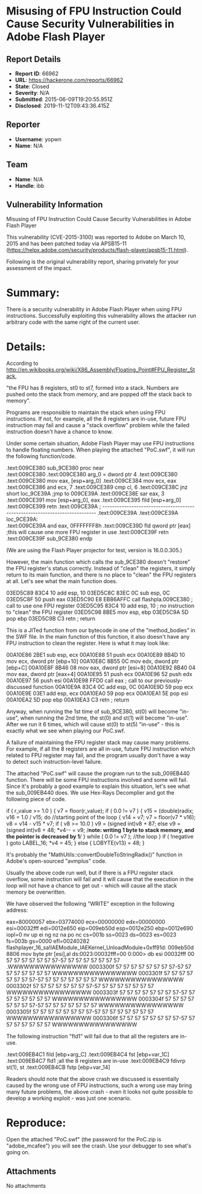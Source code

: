 # Misusing of FPU Instruction Could Cause Security Vulnerabilities in Adobe Flash Player

## Report Details
- **Report ID**: 66962
- **URL**: https://hackerone.com/reports/66962
- **State**: Closed
- **Severity**: N/A
- **Submitted**: 2015-06-09T19:20:55.951Z
- **Disclosed**: 2019-11-12T09:43:36.415Z

## Reporter
- **Username**: yopwn
- **Name**: N/A

## Team
- **Name**: N/A
- **Handle**: ibb

## Vulnerability Information
Misusing of FPU Instruction Could Cause Security Vulnerabilities in Adobe Flash Player

This vulnerability (CVE-2015-3100) was reported to Adobe on March 10, 2015 and has been patched today via APSB15-11 (https://helpx.adobe.com/security/products/flash-player/apsb15-11.html).

Following is the original vulnerability report, sharing privately for your assessment of the impact.

Summary:
========
There is a security vulnerability in Adobe Flash Player when using FPU instructions. Successfully exploiting this vulnerability allows the attacker run arbitrary code with the same right of the current user.


Details:
========
According to http://en.wikibooks.org/wiki/X86_Assembly/Floating_Point#FPU_Register_Stack,

"the FPU has 8 registers, st0 to st7, formed into a stack. Numbers are pushed onto the stack from memory, and are popped off the stack back to memory".

Programs are responsible to maintain the stack when using FPU instructions. If not, for example, all the 8 registers are in-use, future FPU instruction may fail and cause a "stack overflow" problem while the failed instruction doesn't have a chance to know. 


Under some certain situation, Adobe Flash Player may use FPU instructions to handle floating numbers. When playing the attached "PoC.swf", it will run the following function/code.

.text:009CE380 sub_9CE380      proc near               
.text:009CE380
.text:009CE380 arg_0           = dword ptr  4
.text:009CE380
.text:009CE380                 mov     eax, [esp+arg_0]
.text:009CE384                 mov     ecx, eax
.text:009CE386                 and     ecx, 7
.text:009CE389                 cmp     cl, 6
.text:009CE38C                 jnz     short loc_9CE39A		;jmp to 009CE39A
.text:009CE38E                 sar     eax, 3
.text:009CE391                 mov     [esp+arg_0], eax
.text:009CE395                 fild    [esp+arg_0]
.text:009CE399                 retn
.text:009CE39A ; ---------------------------------------------------------------------------
.text:009CE39A
.text:009CE39A loc_9CE39A:					
.text:009CE39A                 and     eax, 0FFFFFFF8h
.text:009CE39D                 fld     qword ptr [eax]		;this will cause one more FPU register in use
.text:009CE39F                 retn
.text:009CE39F sub_9CE380      endp

(We are using the Flash Player projector for test, version is 16.0.0.305.)

However, the main function which calls the sub_9CE380 doesn't "restore" the FPU register's status correctly. Instead of "clean" the registers, it simply return to its main function, and there is no place to "clean" the FPU registers at all. Let's see what the main function does.

03ED5C89    83C4 10         add     esp, 10
03ED5C8C    83EC 0C         sub     esp, 0C
03ED5C8F    50              push    eax
03ED5C90    E8 EB86AFFC     call    flashpla.009CE380		; call to use one FPU register
03ED5C95    83C4 10         add     esp, 10			; no instruction to "clean" the FPU register 
03ED5C98    8BE5            mov     esp, ebp
03ED5C9A    5D              pop     ebp
03ED5C9B    C3              retn				; return

This is a JITed function from our bytecode in one of the "method_bodies" in the SWF file. In the main function of this function, it also doesn't have any FPU instruction to clean the register. Here is what it may look like:

00A10E86    2BE1            sub     esp, ecx
00A10E88    51              push    ecx
00A10E89    8B4D 10         mov     ecx, dword ptr [ebp+10]
00A10E8C    8B55 0C         mov     edx, dword ptr [ebp+C]
00A10E8F    8B46 08         mov     eax, dword ptr [esi+8]
00A10E92    8B40 04         mov     eax, dword ptr [eax+4]
00A10E95    51              push    ecx
00A10E96    52              push    edx
00A10E97    56              push    esi
00A10E98    FFD0            call    eax				; call to our previously-discussed function
00A10E9A    83C4 0C         add     esp, 0C
00A10E9D    59              pop     ecx
00A10E9E    03E1            add     esp, ecx
00A10EA0    59              pop     ecx
00A10EA1    5E              pop     esi
00A10EA2    5D              pop     ebp
00A10EA3    C3              retn				; return


Anyway, when running the 1st time of sub_9CE380, st(0) will become "in-use", when running the 2nd time, the st(0) and st(1) will become "in-use". After we run it 6 times, which will cause st(0) to st(5) "in-use" - this is exactly what we see when playing our PoC.swf.

A failure of maintaining the FPU register stack may cause many problems. For example, if all the 8 registers are all in-use, future FPU instruction which related to FPU register may fail, and the program usually don't have a way to detect such instruction-level failure.

The attached "PoC.swf" will cause the program run to the sub_009EB440 function. There will be some FPU instructions involved and some will fail. Since it's probably a good example to explain this situation, let's see what the sub_009EB440 does. We use Hex-Rays Decomplier and got the following piece of code.

  if ( r_value >= 1.0 )
  {
    v7 = floor(r_value);
    if ( 0.0 != v7 )
    {
      v15 = (double)radix;
      v16 = 1.0 / v15;
      do			//starting point of the loop
      {
        v14 = v7;
        v7 = floor(v7 * v16);
        v8 = v14 - v15 * v7;
        if ( v8 >= 10.0 )
          v9 = (signed int)v8 + 87;
        else
          v9 = (signed int)v8 + 48;
        *v4-- = v9;		/******note: writing 1 byte to stack memory, and the pointer is decreased by 1******/
      }
      while ( 0.0 != v7 );	//the loop
    }
    if ( !negative )
      goto LABEL_16;
    *v4 = 45;
  }
  else
  {
    LOBYTE(v13) = 48;
  }

It's probably the "MathUtils::convertDoubleToStringRadix()" function in Adobe's open-sourced "avmplus" code.

Usually the above code run well, but if there is a FPU register stack overflow, some instruction will fail and it will cause that the execution in the loop will not have a chance to get out - which will cause all the stack memory be overwritten.

We have observed the following "WRITE" exception in the following address:

eax=80000057 ebx=03774000 ecx=00000000 edx=00000000 esi=00032fff edi=0012e650
eip=009eb50d esp=0012e250 ebp=0012e690 iopl=0         nv up ei ng nz na po nc
cs=001b  ss=0023  ds=0023  es=0023  fs=003b  gs=0000             efl=00240282
flashplayer_16_sa!IAEModule_IAEKernel_UnloadModule+0xff91d:
009eb50d 8806            mov     byte ptr [esi],al          ds:0023:00032fff=00
0:000> db esi
00032fff  00 57 57 57 57 57 57 57-57 57 57 57 57 57 57 57  .WWWWWWWWWWWWWWW
0003300f  57 57 57 57 57 57 57 57-57 57 57 57 57 57 57 57  WWWWWWWWWWWWWWWW
0003301f  57 57 57 57 57 57 57 57-57 57 57 57 57 57 57 57  WWWWWWWWWWWWWWWW
0003302f  57 57 57 57 57 57 57 57-57 57 57 57 57 57 57 57  WWWWWWWWWWWWWWWW
0003303f  57 57 57 57 57 57 57 57-57 57 57 57 57 57 57 57  WWWWWWWWWWWWWWWW
0003304f  57 57 57 57 57 57 57 57-57 57 57 57 57 57 57 57  WWWWWWWWWWWWWWWW
0003305f  57 57 57 57 57 57 57 57-57 57 57 57 57 57 57 57  WWWWWWWWWWWWWWWW
0003306f  57 57 57 57 57 57 57 57-57 57 57 57 57 57 57 57  WWWWWWWWWWWWWWWW

The following instruction "fld1" will fail due to that all the registers are in-use.

.text:009EB4C1                 fild    [ebp+arg_C]
.text:009EB4C4                 fst     [ebp+var_1C]
.text:009EB4C7                 fld1				;all the 8 registers are in-use
.text:009EB4C9                 fdivrp  st(1), st
.text:009EB4CB                 fstp    [ebp+var_14]

Readers should note that the above crash we discussed is essentially caused by the wrong use of FPU instructions, such a wrong use may bring many future problems, the above crash - even it looks not quite possible to develop a working exploit - was just one scenario.

Reproduce:
==========
Open the attached "PoC.swf" (the password for the PoC.zip is "adobe_mcafee") you will see the crash. Use your debugger to see what's going on.

## Attachments
No attachments
